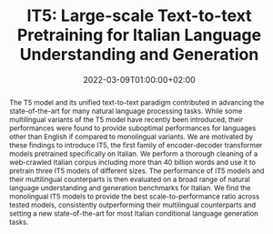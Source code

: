 ---
# Documentation: https://sourcethemes.com/academic/docs/managing-content/

title: "IT5: Large-scale Text-to-text Pretraining for Italian Language Understanding and Generation"
authors: [Gabriele Sarti, Malvina Nissim]
date: 2022-03-09T01:00:00+02:00
doi: ""

# Schedule page publish date (NOT publication's date).
publishDate: 2022-03-08T01:00:00+02:00

# Publication type.
# Legend: 0 = Uncategorized; 1 = Conference paper; 2 = Journal article;
# 3 = Preprint / Working Paper; 4 = Report; 5 = Book; 6 = Book section;
# 7 = Thesis; 8 = Patent
publication_types: ["3"]

# Publication name and optional abbreviated publication name.
publication: "Arxiv Preprint"
publication_short: "Arxiv"

abstract: "The T5 model and its unified text-to-text paradigm contributed in advancing the state-of-the-art for many natural language processing tasks. While some multilingual variants of the T5 model have recently been introduced, their performances were found to provide suboptimal performances for languages other than English if compared to monolingual variants. We are motivated by these findings to introduce IT5, the first family of encoder-decoder transformer models pretrained specifically on Italian. We perform a thorough cleaning of a web-crawled Italian corpus including more than 40 billion words and use it to pretrain three IT5 models of different sizes. The performance of IT5 models and their multilingual counterparts is then evaluated on a broad range of natural language understanding and generation benchmarks for Italian. We find the monolingual IT5 models to provide the best scale-to-performance ratio across tested models, consistently outperforming their multilingual counterparts and setting a new state-of-the-art for most Italian conditional language generation tasks."

# Summary. An optional shortened abstract.
summary: "We present IT5, the first family of encoder-decoder transformer models pretrained specifically on Italian on more than 40 billion words, reaching state-of-the-art performance for most Italian conditional language generation tasks."

tags: [Natural Language Processing, Pre-training, Italian, HuggingFace, Deep Learning, T5, Conditional Language Generation, Multilingual]
categories: [Natural Language Processing]
featured: false

# Custom links (optional).
#   Uncomment and edit lines below to show custom links.
# links:
# - name: Follow
#   url: https://twitter.com
#   icon_pack: fab
#   icon: twitter
links:
- name: ArXiv
  url: https://arxiv.org/abs/TBD
  icon_pack: fas
  icon: file-contract
- name: Models
  url: https://huggingface.co/it5
  icon: codepen
  icon_pack: fab
- name: Code
  url: https://github.com/gsarti/it5
  icon_pack: fab
  icon: github
- name: Demo
  url: https://huggingface.co/spaces/it5/it5-demo
  icon_pack: fas
  icon: rocket

url_pdf: https://arxiv.org/pdf/TBD
url_code:
url_dataset:
url_poster:
url_project:
url_slides:
url_source:
url_video:

# Featured image
# To use, add an image named `featured.jpg/png` to your page's folder. 
# Focal points: Smart, Center, TopLeft, Top, TopRight, Left, Right, BottomLeft, Bottom, BottomRight.
image:
  caption: ""
  focal_point: ""
  preview_only: false

# Associated Projects (optional).
#   Associate this publication with one or more of your projects.
#   Simply enter your project's folder or file name without extension.
#   E.g. `internal-project` references `content/project/internal-project/index.md`.
#   Otherwise, set `projects: []`.
projects: [it5]

# Slides (optional).
#   Associate this publication with Markdown slides.
#   Simply enter your slide deck's filename without extension.
#   E.g. `slides: "example"` references `content/slides/example/index.md`.
#   Otherwise, set `slides: ""`.
slides: ""
---